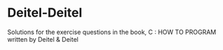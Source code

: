 # Deitel-Deitel
Solutions for the exercise questions in the book, C : HOW TO PROGRAM written by Deitel &amp; Deitel
